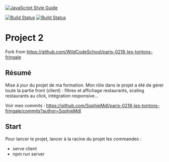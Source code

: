 [![JavaScript Style Guide](https://img.shields.io/badge/code_style-standard-brightgreen.svg)](https://standardjs.com)


[![Build Status](https://travis-ci.org/SophieMdl/paris-0218-les-tontons-fringale.svg?branch=master)](https://travis-ci.org/WildCodeSchool/paris-0218-les-tontons-fringale)
[![Build Status](https://travis-ci.org/SophieMdl/paris-0218-les-tontons-fringale.svg?branch=master)](https://travis-ci.org/WildCodeSchool/paris-0218-les-tontons-fringale)


# Project 2

Fork from https://github.com/WildCodeSchool/paris-0218-les-tontons-fringale

## Résumé

Mise à jour du projet de ma formation.
Mon rôle dans le projet a été de gérer toute la partie front (client) : filtres et affichage restaurants, scaling restaurants au click, intégration responsive...

Voir mes commits : https://github.com/SophieMdl/paris-0218-les-tontons-fringale/commits?author=SophieMdl

## Start

Pour lancer le projet, lancer à la racine du projet les commandes : 
- serve client
- npm run server
